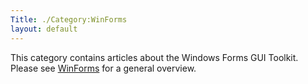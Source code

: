 ```yaml
---
Title: ./Category:WinForms
layout: default
---
```


This category contains articles about the Windows Forms GUI Toolkit.
Please see [WinForms]({{site.url}}/WinForms "wikilink") for a general overview.
